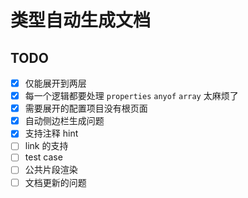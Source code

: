 # 类型自动生成文档

## TODO

- [x] 仅能展开到两层
- [x] 每一个逻辑都要处理 `properties` `anyof` `array` 太麻烦了
- [x] 需要展开的配置项目没有根页面
- [x] 自动侧边栏生成问题
- [x] 支持注释 hint
- [ ] link 的支持
- [ ] test case
- [ ] 公共片段渲染
- [ ] 文档更新的问题
